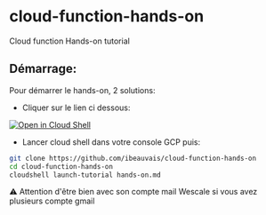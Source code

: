 # cloud-function-hands-on
Cloud function Hands-on tutorial

## Démarrage: 
Pour démarrer le hands-on, 2 solutions: 
- Cliquer sur le lien ci dessous:  

[![Open in Cloud Shell](https://gstatic.com/cloudssh/images/open-btn.svg)](https://ssh.cloud.google.com/cloudshell/editor?cloudshell_git_repo=https://github.com/ibeauvais/cloud-function-hands-on&cloudshell_tutorial=hands-on.md)  
  

- Lancer cloud shell dans votre console GCP puis: 
```bash
git clone https://github.com/ibeauvais/cloud-function-hands-on
cd cloud-function-hands-on
cloudshell launch-tutorial hands-on.md
```

:warning: Attention d'être bien avec son compte mail Wescale si vous avez plusieurs compte gmail
